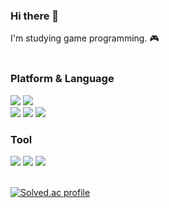 <!--
**JUNYEOL-GONG/JUNYEOL-GONG** is a ✨ _special_ ✨ repository because its `README.md` (this file) appears on your GitHub profile.

Here are some ideas to get you started:

- 🔭 I’m currently working on ...
- 🌱 I’m currently learning ...
- 👯 I’m looking to collaborate on ...
- 🤔 I’m looking for help with ...
- 💬 Ask me about ...
- 📫 How to reach me: ...
- 😄 Pronouns: ...
- ⚡ Fun fact: ...
-->

### Hi there 👋
I'm studying game programming. 🎮  
<br>

### Platform & Language
<img src="https://img.shields.io/badge/Visual Studio-5C2D91?style=flat-square&logo=visualstudio&logoColor=ffffff"/> <img src="https://img.shields.io/badge/Unity-000000?style=flat-square&logo=unity&logoColor=ffffff"/>
<br>
<img src="https://img.shields.io/badge/CPlusPlus-00599C?style=flat-square&logo=cplusplus&logoColor=ffffff"/> <img src="https://img.shields.io/badge/CSharp-239120?style=flat-square&logo=csharp&logoColor=ffffff"/> <img src="https://img.shields.io/badge/Resharper-000000?style=flat-square&logo=resharper&logoColor=ffffff"/>
<br>

### Tool
<img src="https://img.shields.io/badge/Git-F05032?style=flat-square&logo=git&logoColor=ffffff"/> <img src="https://img.shields.io/badge/Github-181717?style=flat-square&logo=github&logoColor=ffffff"/> <img src="https://img.shields.io/badge/Notion-000000?style=flat-square&logo=notion&logoColor=ffffff"/>
<br>
<br>

<!-- 깃허브 스텟 표시 -->
<!-- ![Anurag's GitHub stats](https://github-readme-stats.vercel.app/api?username=joonyle99&theme=onedark&show_icons=true)
<br>
<br> -->

<!-- 깃허브 사용 언어 표시 -->
<!-- ![Top Langs](https://github-readme-stats.vercel.app/api/top-langs/?username=joonyle99&layout=compact&theme=gruvbox)
<br>
<br> -->

<!-- 백준 티어 표시
[![Solved.ac tier](http://mazassumnida.wtf/api/generate_badge?boj=da42)](https://solved.ac/da42) -->
[![Solved.ac profile](http://mazassumnida.wtf/api/v2/generate_badge?boj=da42)](https://solved.ac/da42)
<br>
<br>

<!--
[![Solved.ac tier](http://mazassumnida.wtf/api/generate_badge?boj={da42})](https://solved.ac/{da42})

![GitHub Logo](https://github.githubassets.com/images/modules/logos_page/GitHub-Mark.png)

> This is a quote.

![Anurag's GitHub stats](https://github-readme-stats.vercel.app/api?username=joonyle99&theme=radical&show_icons=true)
![Anurag's GitHub stats](https://github-readme-stats.vercel.app/api?username=joonyle99&theme=radical&show_icons=true)
-->

